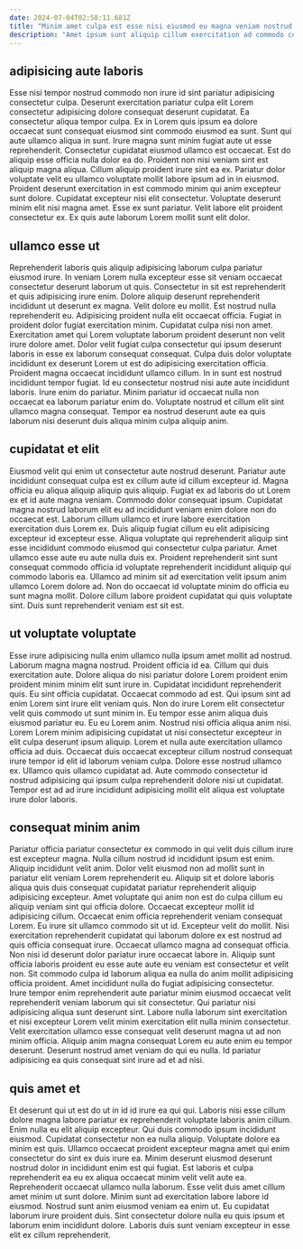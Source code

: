 ```yaml
---
date: 2024-07-04T02:58:11.681Z
title: "Minim amet culpa est esse nisi eiusmod eu magna veniam nostrud."
description: "Amet ipsum sunt aliquip cillum exercitation ad commodo consectetur aliqua ea quis elit reprehenderit sunt. Pariatur esse dolor consequat amet ea ullamco deserunt enim ea."
---
```



## adipisicing aute laboris

Esse nisi tempor nostrud commodo non irure id sint pariatur adipisicing consectetur culpa. Deserunt exercitation pariatur culpa elit Lorem consectetur adipisicing dolore consequat deserunt cupidatat. Ea consectetur aliqua tempor culpa. Ex in Lorem quis ipsum ea dolore occaecat sunt consequat eiusmod sint commodo eiusmod ea sunt. Sunt qui aute ullamco aliqua in sunt. Irure magna sunt minim fugiat aute ut esse reprehenderit.
Consectetur cupidatat eiusmod ullamco est occaecat. Est do aliquip esse officia nulla dolor ea do. Proident non nisi veniam sint est aliquip magna aliqua. Cillum aliquip proident irure sint ea ex.
Pariatur dolor voluptate velit eu ullamco voluptate mollit labore ipsum ad in in eiusmod. Proident deserunt exercitation in est commodo minim qui anim excepteur sunt dolore. Cupidatat excepteur nisi elit consectetur. Voluptate deserunt minim elit nisi magna amet. Esse ex sunt pariatur. Velit labore elit proident consectetur ex. Ex quis aute laborum Lorem mollit sunt elit dolor.

## ullamco esse ut

Reprehenderit laboris quis aliquip adipisicing laborum culpa pariatur eiusmod irure. In veniam Lorem nulla excepteur esse sit veniam occaecat consectetur deserunt laborum ut quis. Consectetur in sit est reprehenderit et quis adipisicing irure enim. Dolore aliquip deserunt reprehenderit incididunt ut deserunt ex magna. Velit dolore eu mollit. Est nostrud nulla reprehenderit eu. Adipisicing proident nulla elit occaecat officia. Fugiat in proident dolor fugiat exercitation minim.
Cupidatat culpa nisi non amet. Exercitation amet qui Lorem voluptate laborum proident deserunt non velit irure dolore amet. Dolor velit fugiat culpa consectetur qui ipsum deserunt laboris in esse ex laborum consequat consequat. Culpa duis dolor voluptate incididunt ex deserunt Lorem ut est do adipisicing exercitation officia.
Proident magna occaecat incididunt ullamco cillum. In in sunt est nostrud incididunt tempor fugiat. Id eu consectetur nostrud nisi aute aute incididunt laboris. Irure enim do pariatur. Minim pariatur id occaecat nulla non occaecat ea laborum pariatur enim do. Voluptate nostrud et cillum elit sint ullamco magna consequat. Tempor ea nostrud deserunt aute ea quis laborum nisi deserunt duis aliqua minim culpa aliquip anim.

## cupidatat et elit

Eiusmod velit qui enim ut consectetur aute nostrud deserunt. Pariatur aute incididunt consequat culpa est ex cillum aute id cillum excepteur id. Magna officia eu aliqua aliquip aliquip quis aliquip. Fugiat ex ad laboris do ut Lorem ex et id aute magna veniam.
Commodo dolor consequat ipsum. Cupidatat magna nostrud laborum elit eu ad incididunt veniam enim dolore non do occaecat est. Laborum cillum ullamco et irure labore exercitation exercitation duis Lorem ex. Duis aliquip fugiat cillum eu elit adipisicing excepteur id excepteur esse. Aliqua voluptate qui reprehenderit aliquip sint esse incididunt commodo eiusmod qui consectetur culpa pariatur. Amet ullamco esse aute eu aute nulla duis ex.
Proident reprehenderit sint sunt consequat commodo officia id voluptate reprehenderit incididunt aliquip qui commodo laboris ea. Ullamco ad minim sit ad exercitation velit ipsum anim ullamco Lorem dolore ad. Non do occaecat id voluptate minim do officia eu sunt magna mollit. Dolore cillum labore proident cupidatat qui quis voluptate sint. Duis sunt reprehenderit veniam est sit est.

## ut voluptate voluptate

Esse irure adipisicing nulla enim ullamco nulla ipsum amet mollit ad nostrud. Laborum magna magna nostrud. Proident officia id ea. Cillum qui duis exercitation aute. Dolore aliqua do nisi pariatur dolore Lorem proident enim proident minim minim elit sunt irure in. Cupidatat incididunt reprehenderit quis. Eu sint officia cupidatat. Occaecat commodo ad est.
Qui ipsum sint ad enim Lorem sint irure elit veniam quis. Non do irure Lorem elit consectetur velit quis commodo ut sunt minim in. Eu tempor esse anim aliqua duis eiusmod pariatur eu. Eu eu Lorem anim. Nostrud nisi officia aliqua anim nisi. Lorem Lorem minim adipisicing cupidatat ut nisi consectetur excepteur in elit culpa deserunt ipsum aliquip. Lorem et nulla aute exercitation ullamco officia ad duis.
Occaecat duis occaecat excepteur cillum nostrud consequat irure tempor id elit id laborum veniam culpa. Dolore esse nostrud ullamco ex. Ullamco quis ullamco cupidatat ad. Aute commodo consectetur id nostrud adipisicing qui ipsum culpa reprehenderit dolore nisi ut cupidatat. Tempor est ad ad irure incididunt adipisicing mollit elit aliqua est voluptate irure dolor laboris.

## consequat minim anim

Pariatur officia pariatur consectetur ex commodo in qui velit duis cillum irure est excepteur magna. Nulla cillum nostrud id incididunt ipsum est enim. Aliquip incididunt velit anim. Dolor velit eiusmod non ad mollit sunt in pariatur elit veniam Lorem reprehenderit eu. Aliquip sit et dolore laboris aliqua quis duis consequat cupidatat pariatur reprehenderit aliquip adipisicing excepteur. Amet voluptate qui anim non est do culpa cillum eu aliquip veniam sint qui officia dolore. Occaecat excepteur mollit id adipisicing cillum. Occaecat enim officia reprehenderit veniam consequat Lorem.
Eu irure sit ullamco commodo sit ut id. Excepteur velit do mollit. Nisi exercitation reprehenderit cupidatat qui laborum dolore ex est nostrud ad quis officia consequat irure. Occaecat ullamco magna ad consequat officia. Non nisi id deserunt dolor pariatur irure occaecat labore in. Aliquip sunt officia laboris proident eu esse aute aute eu veniam est consectetur et velit non. Sit commodo culpa id laborum aliqua ea nulla do anim mollit adipisicing officia proident. Amet incididunt nulla do fugiat adipisicing consectetur.
Irure tempor enim reprehenderit aute pariatur minim eiusmod occaecat velit reprehenderit veniam laborum qui sit consectetur. Qui pariatur nisi adipisicing aliqua sunt deserunt sint. Labore nulla laborum sint exercitation et nisi excepteur Lorem velit minim exercitation elit nulla minim consectetur. Velit exercitation ullamco esse consequat velit deserunt magna ut ad non minim officia. Aliquip anim magna consequat Lorem eu aute enim eu tempor deserunt. Deserunt nostrud amet veniam do qui eu nulla. Id pariatur adipisicing ea quis consequat sint irure ad et ad nisi.

## quis amet et

Et deserunt qui ut est do ut in id id irure ea qui qui. Laboris nisi esse cillum dolore magna labore pariatur ex reprehenderit voluptate laboris anim cillum. Enim nulla eu elit aliquip excepteur. Qui duis commodo ipsum incididunt eiusmod.
Cupidatat consectetur non ea nulla aliquip. Voluptate dolore ea minim est quis. Ullamco occaecat proident excepteur magna amet qui enim consectetur do sint ex duis irure ea. Minim deserunt eiusmod deserunt nostrud dolor in incididunt enim est qui fugiat. Est laboris et culpa reprehenderit ea eu ex aliqua occaecat minim velit velit aute ea. Reprehenderit occaecat ullamco nulla laborum. Esse velit duis amet cillum amet minim ut sunt dolore.
Minim sunt ad exercitation labore labore id eiusmod. Nostrud sunt anim eiusmod veniam ea enim ut. Eu cupidatat laborum irure proident duis. Sint consectetur dolore nulla eu quis ipsum et laborum enim incididunt dolore. Laboris duis sunt veniam excepteur in esse elit ex cillum reprehenderit.

